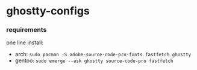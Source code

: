 # ghostty-configs
### requirements
one line install: 
- arch: ```sudo pacman -S adobe-source-code-pro-fonts fastfetch ghostty```
- gentoo: ```sudo emerge --ask ghostty source-code-pro fastfetch```
